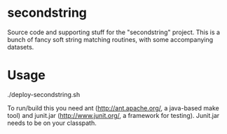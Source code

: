 # secondstring

Source code and supporting stuff for the "secondstring" project.  This is a bunch of fancy soft string matching routines, with some accompanying datasets.

# Usage

  ./deploy-secondstring.sh


To run/build this you need ant (http://ant.apache.org/, a java-based
make tool) and junit.jar (http://www.junit.org/, a framework for
testing).  Junit.jar needs to be on your classpath.
